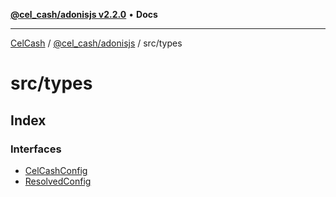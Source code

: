 [**@cel_cash/adonisjs v2.2.0**](../../README.md) • **Docs**

***

[CelCash](../../../../packages.md) / [@cel\_cash/adonisjs](../../README.md) / src/types

# src/types

## Index

### Interfaces

- [CelCashConfig](interfaces/CelCashConfig.md)
- [ResolvedConfig](interfaces/ResolvedConfig.md)
